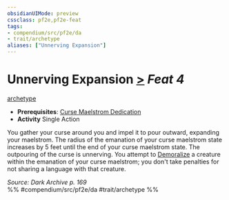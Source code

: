 ```yaml
---
obsidianUIMode: preview
cssclass: pf2e,pf2e-feat
tags:
- compendium/src/pf2e/da
- trait/archetype
aliases: ["Unnerving Expansion"]
---
```

# Unnerving Expansion  [>](../../Rules/core-rulebook/chapter-9-playing-the-game.md#Actions "Single Action") *Feat 4*  
[archetype](../../Rules/traits/archetype.md)  

- **Prerequisites**: [Curse Maelstrom Dedication](curse-maelstrom-dedication-da.md)
- **Activity** Single Action

You gather your curse around you and impel it to pour outward, expanding your maelstrom. The radius of the emanation of your curse maelstrom state increases by 5 feet until the end of your curse maelstrom state. The outpouring of the curse is unnerving. You attempt to [Demoralize](../../Rules/actions/demoralize.md) a creature within the emanation of your curse maelstrom; you don't take penalties for not sharing a language with that creature.

*Source: Dark Archive p. 169*  
%% #compendium/src/pf2e/da #trait/archetype %%